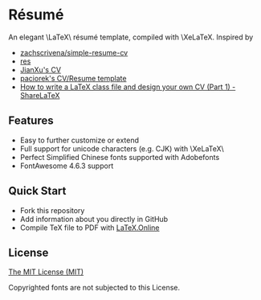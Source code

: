 # Résumé

An elegant \LaTeX\ résumé template, compiled with \XeLaTeX. Inspired by 

- [zachscrivena/simple-resume-cv](https://github.com/zachscrivena/simple-resume-cv)
- [res](https://www.ctan.org/pkg/res)
- [JianXu's CV](http://www.jianxu.net/en/files/JianXu_CV.pdf)
- [paciorek's CV/Resume template](http://www.stat.berkeley.edu/~paciorek/computingTips/Latex_template_creating_CV_.html)
- [How to write a LaTeX class file and design your own CV (Part 1) - ShareLaTeX](https://www.sharelatex.com/blog/2011/03/27/how-to-write-a-latex-class-file-and-design-your-own-cv.html)

## Features

- Easy to further customize or extend
- Full support for unicode characters (e.g. CJK) with \XeLaTeX\
- Perfect Simplified Chinese fonts supported with Adobefonts
- FontAwesome 4.6.3 support

## Quick Start
- Fork this repository
- Add information about you directly in GitHub
- Compile TeX file to PDF with [LaTeX.Online](https://latexonline.cc/)

## License

[The MIT License (MIT)](http://opensource.org/licenses/MIT)

Copyrighted fonts are not subjected to this License.
